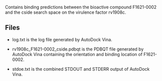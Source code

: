 Contains binding predictions between the bioactive compound F1621-0002 and the cside search space on the virulence factor rv1908c.

## Files

- log.txt is the log file generated by AutoDock Vina.

- rv1908c_F1621-0002_cside.pdbqt is the PDBQT file generated by AutoDock Vina containing the orientation and binding location of F1621-0002.

- stdoe.txt is the combined STDOUT and STDERR output of AutoDock Vina.

